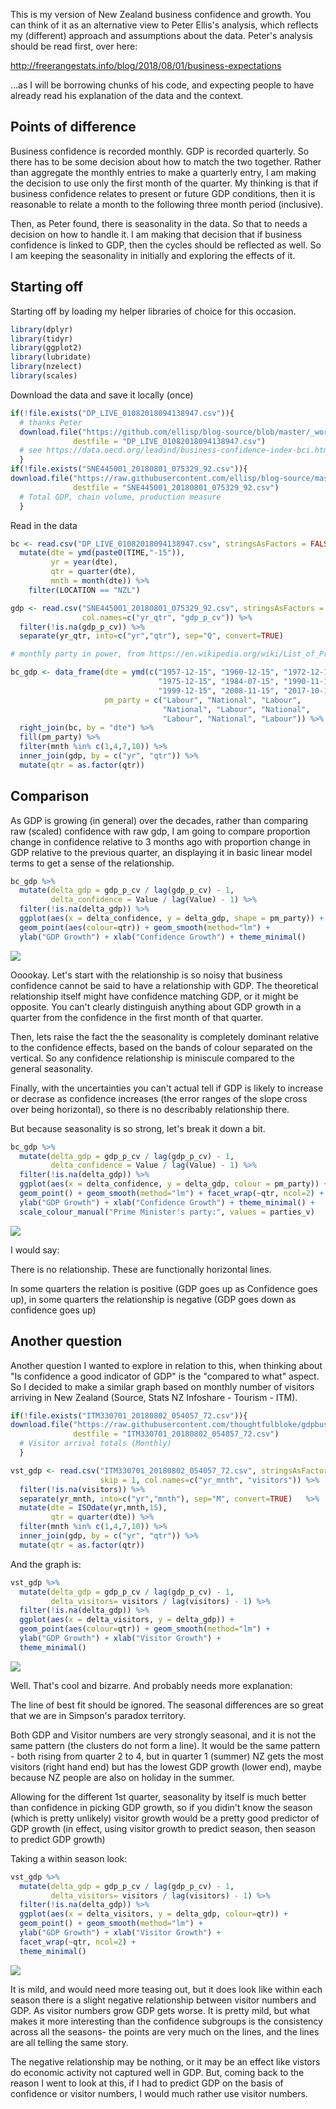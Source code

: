 
This is my version of New Zealand business confidence and growth. You can think of it as an alternative view to Peter Ellis's analysis, which reflects my (different) approach and assumptions about the data. Peter's analysis should be read first, over here:

http://freerangestats.info/blog/2018/08/01/business-expectations

...as I will be borrowing chunks of his code, and expecting people to have already read his explanation of the data and the context.

## Points of difference

Business confidence is recorded monthly. GDP is recorded quarterly. So there has to be some decision about how to match the two together. Rather than aggregate the monthly entries to make a quarterly entry, I am making the decision to use only the first month of the quarter. My thinking is that if business confidence relates to present or future GDP conditions, then it is reasonable to relate a month to the following three month period (inclusive).

Then, as Peter found, there is seasonality in the data. So that to needs a decision on how to handle it. I am making that decision that if business confidence is linked to GDP, then the cycles should be reflected as well. So I am keeping the seasonality in initially and exploring the effects of it.

## Starting off

Starting off by loading my helper libraries of choice for this occasion.


```r
library(dplyr)
library(tidyr)
library(ggplot2)
library(lubridate)
library(nzelect) 
library(scales)
```

Download the data and save it locally (once)


```r
if(!file.exists("DP_LIVE_01082018094138947.csv")){
  # thanks Peter
  download.file("https://github.com/ellisp/blog-source/blob/master/_working/DP_LIVE_01082018094138947.csv?raw=true",
              destfile = "DP_LIVE_01082018094138947.csv")
  # see https://data.oecd.org/leadind/business-confidence-index-bci.htm
  }
if(!file.exists("SNE445001_20180801_075329_92.csv")){
download.file("https://raw.githubusercontent.com/ellisp/blog-source/master/_working/SNE445001_20180801_075329_92.csv",
              destfile = "SNE445001_20180801_075329_92.csv")
  # Total GDP, chain volume, production measure
  }
```

Read in the data


```r
bc <- read.csv("DP_LIVE_01082018094138947.csv", stringsAsFactors = FALSE) %>%
  mutate(dte = ymd(paste0(TIME,"-15")),
         yr = year(dte),
         qtr = quarter(dte),
         mnth = month(dte)) %>%
    filter(LOCATION == "NZL")

gdp <- read.csv("SNE445001_20180801_075329_92.csv", stringsAsFactors = FALSE, skip = 1,
                col.names=c("yr_qtr", "gdp_p_cv")) %>%
  filter(!is.na(gdp_p_cv)) %>%
  separate(yr_qtr, into=c("yr","qtr"), sep="Q", convert=TRUE)

# monthly party in power, from https://en.wikipedia.org/wiki/List_of_Prime_Ministers_of_New_Zealand

bc_gdp <- data_frame(dte = ymd(c("1957-12-15", "1960-12-15", "1972-12-15",
                                 "1975-12-15", "1984-07-15", "1990-11-15",
                                 "1999-12-15", "2008-11-15", "2017-10-15")),
                     pm_party = c("Labour", "National", "Labour",
                                  "National", "Labour", "National",
                                  "Labour", "National", "Labour")) %>% 
  right_join(bc, by = "dte") %>% 
  fill(pm_party) %>%
  filter(mnth %in% c(1,4,7,10)) %>%
  inner_join(gdp, by = c("yr", "qtr")) %>%
  mutate(qtr = as.factor(qtr))
```

## Comparison

As GDP is growing (in general) over the decades, rather than comparing raw (scaled) confidence with raw gdp, I am going to compare proportion change in confidence relative to 3 months ago with proportion change in GDP relative to the previous quarter, an displaying it in basic linear model terms to get a sense of the relationship.


```r
bc_gdp %>%
  mutate(delta_gdp = gdp_p_cv / lag(gdp_p_cv) - 1,
         delta_confidence = Value / lag(Value) - 1) %>%
  filter(!is.na(delta_gdp)) %>%
  ggplot(aes(x = delta_confidence, y = delta_gdp, shape = pm_party)) +
  geom_point(aes(colour=qtr)) + geom_smooth(method="lm") +
  ylab("GDP Growth") + xlab("Confidence Growth") + theme_minimal()
```

![](unnamed-chunk-4-1.png)<!-- -->

Ooookay. Let's start with the relationship is so noisy that business confidence cannot be said to have a relationship with GDP. The theoretical relationship itself might have confidence matching GDP, or it might be opposite. You can't clearly distinguish anything about GDP growth in a quarter from the confidence in the first month of that quarter.

Then, lets raise the fact the the seasonality is completely dominant relative to the confidence effects, based on the bands of colour separated on the vertical. So any confidence relationship is miniscule compared to the general seasonality.

Finally, with the uncertainties you can't actual tell if GDP is likely to increase or decrase as confidence increases (the error ranges of the slope cross over being horizontal), so there is no describably relationship there.

But because seasonality is so strong, let's break it down a bit.


```r
bc_gdp %>%
  mutate(delta_gdp = gdp_p_cv / lag(gdp_p_cv) - 1,
         delta_confidence = Value / lag(Value) - 1) %>%
  filter(!is.na(delta_gdp)) %>%
  ggplot(aes(x = delta_confidence, y = delta_gdp, colour = pm_party)) +
  geom_point() + geom_smooth(method="lm") + facet_wrap(~qtr, ncol=2) +
  ylab("GDP Growth") + xlab("Confidence Growth") + theme_minimal() +
  scale_colour_manual("Prime Minister's party:", values = parties_v)
```

![](unnamed-chunk-5-1.png)<!-- -->

I would say:

There is no relationship. These are functionally horizontal lines.

In some quarters the relation is positive (GDP goes up as Confidence goes up), in some quarters the relationship is negative (GDP goes down as confidence goes up)

## Another question

Another question I wanted to explore in relation to this, when thinking about "Is confidence a good indicator of GDP" is the "compared to what" aspect. So I decided to make a similar graph based on monthly number of visitors arriving in New Zealand (Source, Stats NZ Infoshare - Tourism - ITM).


```r
if(!file.exists("ITM330701_20180802_054057_72.csv")){
download.file("https://raw.githubusercontent.com/thoughtfulbloke/gdpbus/master/ITM330701_20180802_054057_72.csv",
              destfile = "ITM330701_20180802_054057_72.csv")
  # Visitor arrival totals (Monthly)
  }

vst_gdp <- read.csv("ITM330701_20180802_054057_72.csv", stringsAsFactors = FALSE, 
                    skip = 1, col.names=c("yr_mnth", "visitors")) %>%
  filter(!is.na(visitors)) %>%
  separate(yr_mnth, into=c("yr","mnth"), sep="M", convert=TRUE)   %>%
  mutate(dte = ISOdate(yr,mnth,15),
         qtr = quarter(dte)) %>% 
  filter(mnth %in% c(1,4,7,10)) %>%
  inner_join(gdp, by = c("yr", "qtr")) %>%
  mutate(qtr = as.factor(qtr))
```

And the graph is:



```r
vst_gdp %>%
  mutate(delta_gdp = gdp_p_cv / lag(gdp_p_cv) - 1,
         delta_visitors= visitors / lag(visitors) - 1) %>%
  filter(!is.na(delta_gdp)) %>%
  ggplot(aes(x = delta_visitors, y = delta_gdp)) +
  geom_point(aes(colour=qtr)) + geom_smooth(method="lm") +
  ylab("GDP Growth") + xlab("Visitor Growth") +
  theme_minimal()
```

![](unnamed-chunk-7-1.png)<!-- -->

Well. That's cool and bizarre. And probably needs more explanation:

The line of best fit should be ignored. The seasonal differences are so great that we are in Simpson's paradox territory.

Both GDP and Visitor numbers are very strongly seasonal, and it is not the same pattern (the clusters do not form a line). It would be the same pattern - both rising from quarter 2 to 4, but in quarter 1 (summer) NZ gets the most visitors (right hand end) but has the lowest GDP growth (lower end), maybe because NZ people are also on holiday in the summer.

Allowing for the different 1st quarter, seasonality by itself is much better than confidence in picking GDP growth, so if you didin't know the season (which is pretty unlikely) visitor growth would be a pretty good predictor of GDP growth (in effect, using visitor growth to predict season, then season to predict GDP growth)

Taking a within season look:


```r
vst_gdp %>%
  mutate(delta_gdp = gdp_p_cv / lag(gdp_p_cv) - 1,
         delta_visitors= visitors / lag(visitors) - 1) %>%
  filter(!is.na(delta_gdp)) %>%
  ggplot(aes(x = delta_visitors, y = delta_gdp, colour=qtr)) +
  geom_point() + geom_smooth(method="lm") +
  ylab("GDP Growth") + xlab("Visitor Growth") + 
  facet_wrap(~qtr, ncol=2) +
  theme_minimal()
```

![](unnamed-chunk-8-1.png)<!-- -->

It is mild, and would need more teasing out, but it does look like within each season there is a slight negative relationship between visitor numbers and GDP. As visitor numbers grow GDP gets worse. It is pretty mild, but what makes it more interesting than the confidence subgroups is the consistency across all the seasons- the points are very much on the lines, and the lines are all telling the same story.

The negative relationship may be nothing, or it may be an effect like vistors do economic activity not captured well in GDP. But, coming back to the reason I went to look at this, if I had to predict GDP on the basis of confidence or visitor numbers, I would much rather use visitor numbers.

